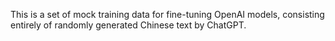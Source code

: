 This is a set of mock training data for fine-tuning OpenAI models, consisting entirely of randomly generated Chinese text by ChatGPT. 